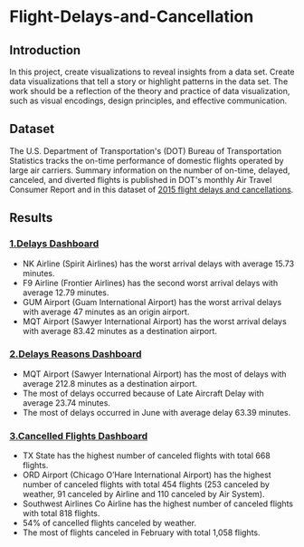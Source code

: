 # Flight-Delays-and-Cancellation

## Introduction
In this project, create visualizations to reveal insights from a data set. Create data visualizations that tell a story or highlight patterns in the data set. The work should be a reflection of the theory and practice of data visualization, such as visual encodings, design principles, and effective communication.

## Dataset
The U.S. Department of Transportation's (DOT) Bureau of Transportation Statistics tracks the on-time performance of domestic flights operated by large air carriers. Summary information on the number of on-time, delayed, canceled, and diverted flights is published in DOT's monthly Air Travel Consumer Report and in this dataset of [2015 flight delays and cancellations](https://www.kaggle.com/datasets/usdot/flight-delays).

## Results
### [1.Delays Dashboard](https://public.tableau.com/app/profile/alaa.nabil.ali/viz/FlightDelaysandCancellation_16761190166850/Delays)
* NK Airline (Spirit Airlines) has the worst arrival delays with average 15.73 minutes.
* F9 Airline (Frontier Airlines) has the second worst arrival delays with average 12.79
minutes.
* GUM Airport (Guam International Airport) has the worst arrival delays with average 47
minutes as an origin airport.
* MQT Airport (Sawyer International Airport) has the worst arrival delays with average
83.42 minutes as a destination airport.

### [2.Delays Reasons Dashboard](https://public.tableau.com/app/profile/alaa.nabil.ali/viz/FlightDelaysandCancellation_16761190166850/DelaysReasons)
* MQT Airport (Sawyer International Airport) has the most of delays with average 212.8 minutes as a destination airport.
* The most of delays occurred because of Late Aircraft Delay with average 23.74 minutes.
* The most of delays occurred in June with average delay 63.39 minutes.

### [3.Cancelled Flights Dashboard](https://public.tableau.com/app/profile/alaa.nabil.ali/viz/FlightDelaysandCancellation_16761190166850/CancelledFlights)
* TX State has the highest number of canceled flights with total 668 flights.
* ORD Airport (Chicago O’Hare International Airport) has the highest number of canceled flights with total 454 flights (253 canceled by weather, 91 canceled by Airline and 110
canceled by Air System).
* Southwest Airlines Co Airline has the highest number of canceled flights with total 818 flights.
* 54% of cancelled flights canceled by weather.
* The most of flights canceled in February with total 1,058 flights.




